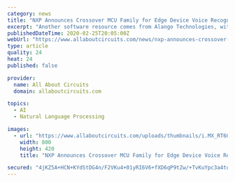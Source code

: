 ```yaml
---
category: news
title: "NXP Announces Crossover MCU Family for Edge Device Voice Recognition"
excerpt: "Another software resource comes from Alango Technologies, with sensory and DSP concepts that provide audio libraries and tools, voice pre-processing, and recognition software. NXP’s eIQ for Glow neural network compiler, now in pre-production, will support the i.MX RT600 and other NXP crossover MCUs by first converting the neural networks into ..."
publishedDateTime: 2020-02-25T20:05:00Z
webUrl: "https://www.allaboutcircuits.com/news/nxp-announces-crossover-mcu-family-for-edge-device-voice-recognition/"
type: article
quality: 24
heat: 24
published: false

provider:
  name: All About Circuits
  domain: allaboutcircuits.com

topics:
  - AI
  - Natural Language Processing

images:
  - url: "https://www.allaboutcircuits.com/uploads/thumbnails/i.MX_RT600_.jpg"
    width: 800
    height: 420
    title: "NXP Announces Crossover MCU Family for Edge Device Voice Recognition"

secured: "4jKZ5A+HCN+KYdStDG4n/F2VKu4+01yRI6V6+fXD6qP9tZw/+TvKuYpc3a4to6yDpF4wbmDATZ+hePRy42NW3RDSRf0tZwdBal1Hixdfh6BIvVxObqGdmQjhoWgp1xCwn63piZUM7DV8bCOBc0HLxCgnxVr9MGGuly6n2DDGhvVa4CWTkoA9swmaRWv7ch7DGucPnv2OdK7HNKdK8LwCp9w8b/Bs0sVTEKGLMPA51oSElaIIVpP3Uihk77ZwFoJ9Xd0nTEQ5EI7V4EFTRr+1JfG0xe64bfxWvNGckWHcX4AK2ERxCSp+FPM/hRhMrUrp;n80QQ97QkByXn8szT2Q8kg=="
---
```


